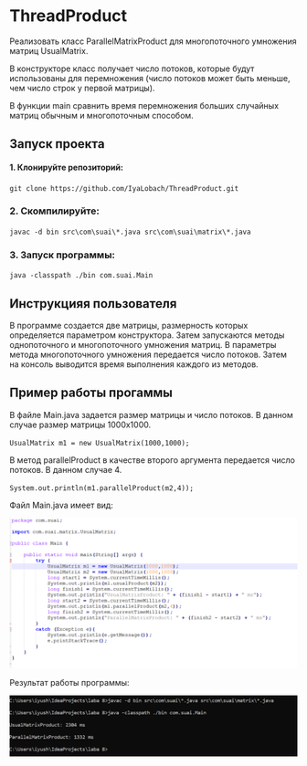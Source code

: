 # ThreadProduct #

Реализовать класс ParallelMatrixProduct для многопоточного умножения матриц UsualMatrix. 

В конструкторе класс получает число потоков, которые будут использованы для перемножения (число потоков может быть меньше, чем число строк у первой матрицы).

В функции main сравнить время перемножения больших случайных матриц обычным и многопоточным способом.


## Запуск проекта ##

#### 1. Клонируйте репозиторий: ####

`git clone https://github.com/IyaLobach/ThreadProduct.git`

### 2. Скомпилируйте: ###

`javac -d bin src\com\suai\*.java src\com\suai\matrix\*.java`

### 3. Запуск программы: ###

`java -classpath ./bin com.suai.Main`

## Инструкцияя пользователя ##

В программе создается две матрицы, размерность которых определяется параметром конструктора. Затем запускаются методы однопоточного и многопоточного умножения матриц. В параметры метода многопоточного умножения передается число потоков. Затем на консоль выводится время выполнения каждого из методов. 


## Пример работы прогаммы ## 

В файле Main.java задается размер матрицы и число потоков. В данном случае размер матрицы 1000х1000.

`UsualMatrix m1 = new UsualMatrix(1000,1000);`

В метод parallelProduct в качестве второго аргумента передается число потоков. В данном случае 4.
            
`System.out.println(m1.parallelProduct(m2,4));`

Файл Main.java имеет вид:

![main.java](https://github.com/IyaLobach/ThreadProduct/blob/main/images/1.png)

Результат работы программы:

![Test](https://github.com/IyaLobach/ThreadProduct/blob/main/images/2.png)



